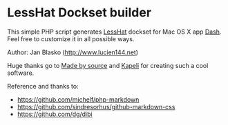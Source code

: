 LessHat Dockset builder
=======================

This simple PHP script generates [LessHat](lesshat.madebysource.com) dockset for Mac OS X app [Dash](http://kapeli.com/dash).
Feel free to customize it in all possible ways.

Author: Jan Blasko (http://www.lucien144.net)

Huge thanks go to [Made by source](madebysource.com) and [Kapeli](https://twitter.com/kapeli) for creating such a cool software.

Reference and thanks to:
* https://github.com/michelf/php-markdown
* https://github.com/sindresorhus/github-markdown-css
* https://github.com/dg/dibi
